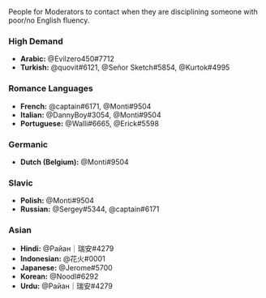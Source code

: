 People for Moderators to contact when they are disciplining someone with poor/no English fluency.

### High Demand
- **Arabic:** @Evilzero450#7712 
- **Turkish:** @quovit#6121, @Señor Sketch#5854, @Kurtok#4995  

### Romance Languages
- **French:** @captain#6171, @Monti#9504
- **Italian:** @DannyBoy#3054, @Monti#9504
- **Portuguese:** @Walli#6665, @Erick#5598

### Germanic
- **Dutch (Belgium):** @Monti#9504 

### Slavic
- **Polish:** @Monti#9504
- **Russian:** @Sergey#5344, @captain#6171

### Asian
- **Hindi:**  @Pайан｜瑞安#4279 
- **Indonesian:** @花火#0001
- **Japanese:** @Jerome#5700 
- **Korean:** @Noodl#6292 
- **Urdu:** @Pайан｜瑞安#4279 

